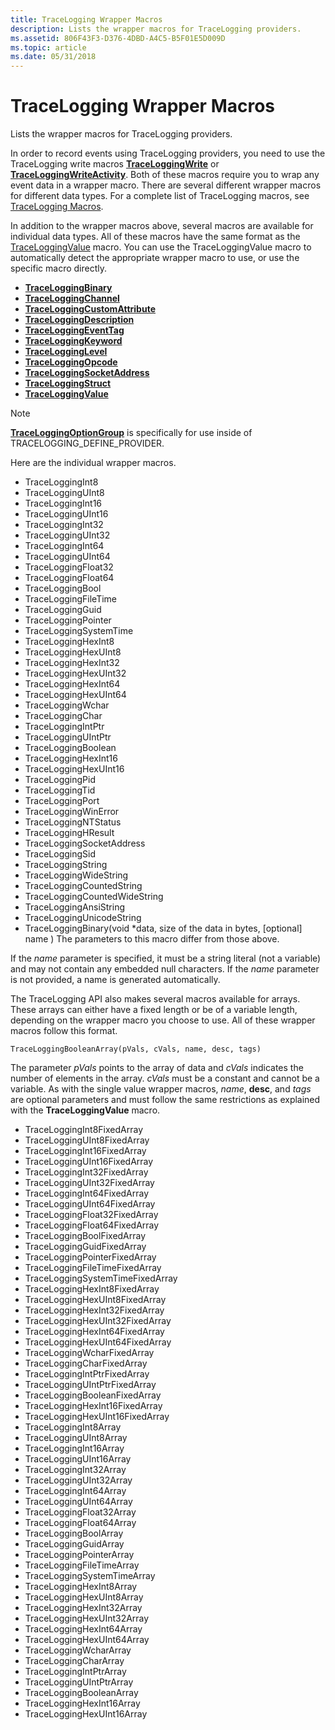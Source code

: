 ```yaml
---
title: TraceLogging Wrapper Macros
description: Lists the wrapper macros for TraceLogging providers.
ms.assetid: 806F43F3-D376-4DBD-A4C5-B5F01E5D009D
ms.topic: article
ms.date: 05/31/2018
---
```


# TraceLogging Wrapper Macros

Lists the wrapper macros for TraceLogging providers.

In order to record events using TraceLogging providers, you need to use the
TraceLogging write macros
[**TraceLoggingWrite**](/windows/desktop/api/traceloggingprovider/nf-traceloggingprovider-traceloggingwrite)
or
[**TraceLoggingWriteActivity**](/windows/desktop/api/traceloggingprovider/nf-traceloggingprovider-traceloggingwriteactivity).
Both of these macros require you to wrap any event data in a wrapper macro.
There are several different wrapper macros for different data types. For a
complete list of TraceLogging macros, see
[TraceLogging Macros](trace-logging-macros.md).

In addition to the wrapper macros above, several macros are available for
individual data types. All of these macros have the same format as the
[TraceLoggingValue](/windows/desktop/api/traceloggingprovider/nf-traceloggingprovider-traceloggingvalue)
macro. You can use the TraceLoggingValue macro to automatically detect the
appropriate wrapper macro to use, or use the specific macro directly.

- [**TraceLoggingBinary**](/windows/desktop/api/traceloggingprovider/nf-traceloggingprovider-traceloggingbinary)
- [**TraceLoggingChannel**](/windows/desktop/api/traceloggingprovider/nf-traceloggingprovider-traceloggingchannel)
- [**TraceLoggingCustomAttribute**](/windows/desktop/api/traceloggingprovider/nf-traceloggingprovider-traceloggingcustomattribute)
- [**TraceLoggingDescription**](/windows/desktop/api/traceloggingprovider/nf-traceloggingprovider-traceloggingdescription)
- [**TraceLoggingEventTag**](/windows/desktop/api/traceloggingprovider/nf-traceloggingprovider-traceloggingeventtag)
- [**TraceLoggingKeyword**](/windows/desktop/api/traceloggingprovider/nf-traceloggingprovider-traceloggingkeyword)
- [**TraceLoggingLevel**](/windows/desktop/api/traceloggingprovider/nf-traceloggingprovider-tracelogginglevel)
- [**TraceLoggingOpcode**](/windows/desktop/api/traceloggingprovider/nf-traceloggingprovider-traceloggingopcode)
- [**TraceLoggingSocketAddress**](/windows/desktop/api/traceloggingprovider/nf-traceloggingprovider-traceloggingsocketaddress)
- [**TraceLoggingStruct**](/windows/desktop/api/traceloggingprovider/nf-traceloggingprovider-traceloggingstruct)
- [**TraceLoggingValue**](/windows/desktop/api/traceloggingprovider/nf-traceloggingprovider-traceloggingvalue)

> [!NOTE]
> [**TraceLoggingOptionGroup**](/windows/desktop/api/traceloggingprovider/nf-traceloggingprovider-traceloggingoptiongroup)
> is specifically for use inside of TRACELOGGING_DEFINE_PROVIDER.

Here are the individual wrapper macros.

- TraceLoggingInt8
- TraceLoggingUInt8
- TraceLoggingInt16
- TraceLoggingUInt16
- TraceLoggingInt32
- TraceLoggingUInt32
- TraceLoggingInt64
- TraceLoggingUInt64
- TraceLoggingFloat32
- TraceLoggingFloat64
- TraceLoggingBool
- TraceLoggingFileTime
- TraceLoggingGuid
- TraceLoggingPointer
- TraceLoggingSystemTime
- TraceLoggingHexInt8
- TraceLoggingHexUInt8
- TraceLoggingHexInt32
- TraceLoggingHexUInt32
- TraceLoggingHexInt64
- TraceLoggingHexUInt64
- TraceLoggingWchar
- TraceLoggingChar
- TraceLoggingIntPtr
- TraceLoggingUIntPtr
- TraceLoggingBoolean
- TraceLoggingHexInt16
- TraceLoggingHexUInt16
- TraceLoggingPid
- TraceLoggingTid
- TraceLoggingPort
- TraceLoggingWinError
- TraceLoggingNTStatus
- TraceLoggingHResult
- TraceLoggingSocketAddress
- TraceLoggingSid
- TraceLoggingString
- TraceLoggingWideString
- TraceLoggingCountedString
- TraceLoggingCountedWideString
- TraceLoggingAnsiString
- TraceLoggingUnicodeString
- TraceLoggingBinary(void \*data, size of the data in bytes, \[optional\] name )
  The parameters to this macro differ from those above.

If the _name_ parameter is specified, it must be a string literal (not a
variable) and may not contain any embedded null characters. If the _name_
parameter is not provided, a name is generated automatically.

The TraceLogging API also makes several macros available for arrays. These
arrays can either have a fixed length or be of a variable length, depending on
the wrapper macro you choose to use. All of these wrapper macros follow this
format.

`TraceLoggingBooleanArray(pVals, cVals, name, desc, tags)`

The parameter _pVals_ points to the array of data and _cVals_ indicates the
number of elements in the array. _cVals_ must be a constant and cannot be a
variable. As with the single value wrapper macros, _name_, **desc**, and _tags_
are optional parameters and must follow the same restrictions as explained with
the **TraceLoggingValue** macro.

- TraceLoggingInt8FixedArray
- TraceLoggingUInt8FixedArray
- TraceLoggingInt16FixedArray
- TraceLoggingUInt16FixedArray
- TraceLoggingInt32FixedArray
- TraceLoggingUInt32FixedArray
- TraceLoggingInt64FixedArray
- TraceLoggingUInt64FixedArray
- TraceLoggingFloat32FixedArray
- TraceLoggingFloat64FixedArray
- TraceLoggingBoolFixedArray
- TraceLoggingGuidFixedArray
- TraceLoggingPointerFixedArray
- TraceLoggingFileTimeFixedArray
- TraceLoggingSystemTimeFixedArray
- TraceLoggingHexInt8FixedArray
- TraceLoggingHexUInt8FixedArray
- TraceLoggingHexInt32FixedArray
- TraceLoggingHexUInt32FixedArray
- TraceLoggingHexInt64FixedArray
- TraceLoggingHexUInt64FixedArray
- TraceLoggingWcharFixedArray
- TraceLoggingCharFixedArray
- TraceLoggingIntPtrFixedArray
- TraceLoggingUIntPtrFixedArray
- TraceLoggingBooleanFixedArray
- TraceLoggingHexInt16FixedArray
- TraceLoggingHexUInt16FixedArray
- TraceLoggingInt8Array
- TraceLoggingUInt8Array
- TraceLoggingInt16Array
- TraceLoggingUInt16Array
- TraceLoggingInt32Array
- TraceLoggingUInt32Array
- TraceLoggingInt64Array
- TraceLoggingUInt64Array
- TraceLoggingFloat32Array
- TraceLoggingFloat64Array
- TraceLoggingBoolArray
- TraceLoggingGuidArray
- TraceLoggingPointerArray
- TraceLoggingFileTimeArray
- TraceLoggingSystemTimeArray
- TraceLoggingHexInt8Array
- TraceLoggingHexUInt8Array
- TraceLoggingHexInt32Array
- TraceLoggingHexUInt32Array
- TraceLoggingHexInt64Array
- TraceLoggingHexUInt64Array
- TraceLoggingWcharArray
- TraceLoggingCharArray
- TraceLoggingIntPtrArray
- TraceLoggingUIntPtrArray
- TraceLoggingBooleanArray
- TraceLoggingHexInt16Array
- TraceLoggingHexUInt16Array
